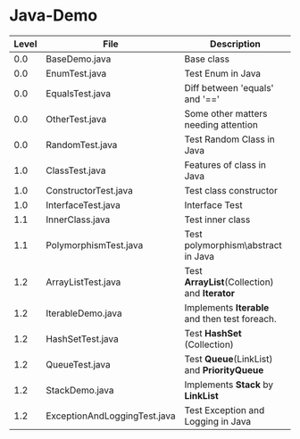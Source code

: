 # Java-Demo

| Level | File  | Description |
| ---------- | ------------- | ------------- |
| 0.0 | BaseDemo.java  | Base class   |
| 0.0 | EnumTest.java | Test Enum in Java |
| 0.0 | EqualsTest.java | Diff between 'equals' and '==' |
| 0.0 | OtherTest.java | 	Some other matters needing attention |
| 0.0 | RandomTest.java | Test Random Class in Java |
| 1.0 | ClassTest.java | Features of class in Java |
| 1.0 | ConstructorTest.java | Test class constructor |
| 1.0 | InterfaceTest.java | Interface Test |
| 1.1 | InnerClass.java | Test inner class |
| 1.1 | PolymorphismTest.java | Test polymorphism\abstract in Java |
| 1.2 | ArrayListTest.java  | Test <b>ArrayList</b>(Collection) and <b>Iterator</b> |
| 1.2 | IterableDemo.java | Implements <b>Iterable</b> and then test foreach. |
| 1.2 | HashSetTest.java | Test <b>HashSet</b> (Collection) |
| 1.2 | QueueTest.java | Test <b>Queue</b>(LinkList) and <b>PriorityQueue</b> |
| 1.2 | StackDemo.java | Implements <b>Stack</b> by <b>LinkList</b> |
| 1.2 | ExceptionAndLoggingTest.java | Test Exception and Logging in Java |
